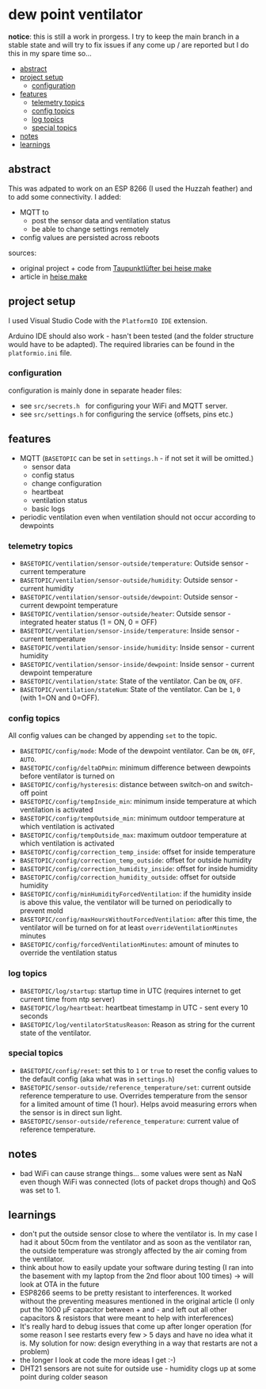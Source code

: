 # dew point ventilator

**notice**: this is still a work in prorgess. I try to keep the main branch in a stable state and will try to fix issues if any come up / are reported but I do this in my spare time so...

- [abstract](#abstract)
- [project setup](#project-setup)
  - [configuration](#configuration)
- [features](#features)
  - [telemetry topics](#telemetry-topics)
  - [config topics](#config-topics)
  - [log topics](#log-topics)
  - [special topics](#special-topics)
- [notes](#notes)
- [learnings](#learnings)


## abstract

This was adpated to work on an ESP 8266 (I used the Huzzah feather) and to add some connectivity. I added:

- MQTT to 
  - post the sensor data and ventilation status
  - be able to change settings remotely
- config values are persisted across reboots

sources:

- original project + code from [Taupunktlüfter bei heise make](https://github.com/MakeMagazinDE/Taupunktluefter)
- article in [heise make](https://www.heise.de/select/make/2022/1/2135511212557842576)

## project setup

I used Visual Studio Code with the `PlatformIO IDE` extension.

Arduino IDE should also work - hasn't been tested (and the folder structure would have to be adapted). The required libraries can be found in the `platformio.ini` file.

### configuration

configuration is mainly done in separate header files:

- see `src/secrets.h ` for configuring your WiFi and MQTT server.
- see `src/settings.h` for configuring the service (offsets, pins etc.)

## features

- MQTT (`BASETOPIC` can be set in `settings.h` - if not set it will be omitted.)
  - sensor data
  - config status
  - change configuration
  - heartbeat
  - ventilation status
  - basic logs
- periodic ventilation even when ventilation should not occur according to dewpoints

### telemetry topics

- `BASETOPIC/ventilation/sensor-outside/temperature`: Outside sensor - current temperature
- `BASETOPIC/ventilation/sensor-outside/humidity`: Outside sensor - current humidity
- `BASETOPIC/ventilation/sensor-outside/dewpoint`: Outside sensor - current dewpoint temperature
- `BASETOPIC/ventilation/sensor-outside/heater`: Outside sensor - integrated heater status (1 = ON, 0 = OFF)
- `BASETOPIC/ventilation/sensor-inside/temperature`: Inside sensor - current temperature
- `BASETOPIC/ventilation/sensor-inside/humidity`: Inside sensor - current humidity
- `BASETOPIC/ventilation/sensor-inside/dewpoint`: Inside sensor - current dewpoint temperature
- `BASETOPIC/ventilation/state`: State of the ventilator. Can be `ON`, `OFF`.
- `BASETOPIC/ventilation/stateNum`: State of the ventilator. Can be `1`, `0` (with 1=ON and 0=OFF).

### config topics

All config values can be changed by appending `set` to the topic.

- `BASETOPIC/config/mode`: Mode of the dewpoint ventilator. Can be `ON`, `OFF`, `AUTO`.
- `BASETOPIC/config/deltaDPmin`: minimum difference between dewpoints before ventilator is turned on
- `BASETOPIC/config/hysteresis`: distance between switch-on and switch-off point
- `BASETOPIC/config/tempInside_min`: minimum inside temperature at which ventilation is activated
- `BASETOPIC/config/tempOutside_min`: minimum outdoor temperature at which ventilation is activated
- `BASETOPIC/config/tempOutside_max`: maximum outdoor temperature at which ventilation is activated
- `BASETOPIC/config/correction_temp_inside`: offset for inside temperature
- `BASETOPIC/config/correction_temp_outside`: offset for outside humidity
- `BASETOPIC/config/correction_humidity_inside`: offset for inside humidity
- `BASETOPIC/config/correction_humidity_outside`: offset for outside humidity
- `BASETOPIC/config/minHumidityForcedVentilation`:  if the humidity inside is above this value, the ventilator will be turned on periodically to prevent mold
- `BASETOPIC/config/maxHoursWithoutForcedVentilation`: after this time, the ventilator will be turned on for at least `overrideVentilationMinutes` minutes
- `BASETOPIC/config/forcedVentilationMinutes`: amount of minutes to override the ventilation status

### log topics

- `BASETOPIC/log/startup`: startup time in UTC (requires internet to get current time from ntp server)
- `BASETOPIC/log/heartbeat`: heartbeat timestamp in UTC - sent every 10 seconds
- `BASETOPIC/log/ventilatorStatusReason`: Reason as string for the current state of the ventilator.

### special topics

- `BASETOPIC/config/reset`: set this to `1` or `true` to reset the config values to the default config (aka what was in `settings.h`)
- `BASETOPIC/sensor-outside/reference_temperature/set`: current outside reference temperature to use. Overrides temperature from the sensor for a limited amount of time (1 hour). Helps avoid measuring errors when the sensor is in direct sun light.
- `BASETOPIC/sensor-outside/reference_temperature`: current value of reference temperature.

## notes

- bad WiFi can cause strange things... some values were sent as NaN even though WiFi was connected (lots of packet drops though) and QoS was set to 1.

## learnings

- don't put the outside sensor close to where the ventilator is. In my case I had it about 50cm from the ventilator and as soon as the ventilator ran, the outside temperature was strongly affected by the air coming from the ventilator.
- think about how to easily update your software during testing (I ran into the basement with my laptop from the 2nd floor about 100 times) -> will look at OTA in the future
- ESP8266 seems to be pretty resistant to interferences. It worked without the preventing measures mentioned in the original article (I only put the 1000 µF capacitor between + and - and left out all other capacitors & resistors that were meant to help with interferences)
- It's really hard to debug issues that come up after longer operation (for some reason I see restarts every few > 5 days and have no idea what it is. My solution for now: design everything in a way that restarts are not a problem)
- the longer I look at code the more ideas I get :-)
- DHT21 sensors are not suite for outside use - humidity clogs up at some point during colder season